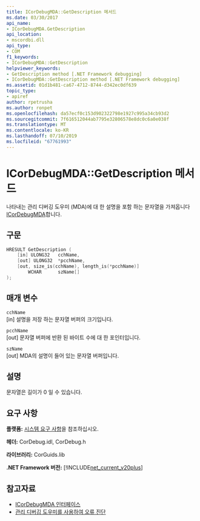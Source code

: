 ```yaml
---
title: ICorDebugMDA::GetDescription 메서드
ms.date: 03/30/2017
api_name:
- ICorDebugMDA.GetDescription
api_location:
- mscordbi.dll
api_type:
- COM
f1_keywords:
- ICorDebugMDA::GetDescription
helpviewer_keywords:
- GetDescription method [.NET Framework debugging]
- ICorDebugMDA::GetDescription method [.NET Framework debugging]
ms.assetid: 01d1b481-ca67-4712-8744-d342ec0df639
topic_type:
- apiref
author: rpetrusha
ms.author: ronpet
ms.openlocfilehash: da57ecf0c153d902322798e1927c995a34cb93d2
ms.sourcegitcommit: 7f616512044ab7795e32806578e8dc0c6a0e038f
ms.translationtype: MT
ms.contentlocale: ko-KR
ms.lasthandoff: 07/10/2019
ms.locfileid: "67761993"
---
```

# <a name="icordebugmdagetdescription-method"></a>ICorDebugMDA::GetDescription 메서드
나타내는 관리 디버깅 도우미 (MDA)에 대 한 설명을 포함 하는 문자열을 가져옵니다 [ICorDebugMDA](../../../../docs/framework/unmanaged-api/debugging/icordebugmda-interface.md)합니다.  
  
## <a name="syntax"></a>구문  
  
```cpp  
HRESULT GetDescription (  
    [in] ULONG32   cchName,  
    [out] ULONG32  *pcchName,  
    [out, size_is(cchName), length_is(*pcchName)]  
        WCHAR      szName[]  
);  
```  
  
## <a name="parameters"></a>매개 변수  
 `cchName`  
 [in] 설명을 저장 하는 문자열 버퍼의 크기입니다.  
  
 `pcchName`  
 [out] 문자열 버퍼에 반환 된 바이트 수에 대 한 포인터입니다.  
  
 `szName`  
 [out] MDA의 설명이 들어 있는 문자열 버퍼입니다.  
  
## <a name="remarks"></a>설명  
 문자열은 길이가 0 일 수 있습니다.  
  
## <a name="requirements"></a>요구 사항  
 **플랫폼:** [시스템 요구 사항](../../../../docs/framework/get-started/system-requirements.md)을 참조하십시오.  
  
 **헤더:** CorDebug.idl, CorDebug.h  
  
 **라이브러리:** CorGuids.lib  
  
 **.NET Framework 버전:** [!INCLUDE[net_current_v20plus](../../../../includes/net-current-v20plus-md.md)]  
  
## <a name="see-also"></a>참고자료

- [ICorDebugMDA 인터페이스](../../../../docs/framework/unmanaged-api/debugging/icordebugmda-interface.md)
- [관리 디버깅 도우미를 사용하여 오류 진단](../../../../docs/framework/debug-trace-profile/diagnosing-errors-with-managed-debugging-assistants.md)
